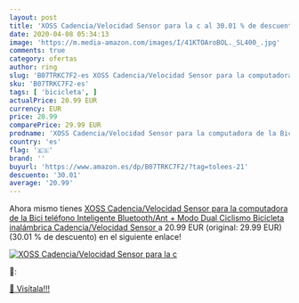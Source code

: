 ```yaml
---
layout: post
title: 'XOSS Cadencia/Velocidad Sensor para la c al 30.01 % de descuento'
date: 2020-04-08 05:34:13
image: 'https://m.media-amazon.com/images/I/41KTOAroBOL._SL400_.jpg'
comments: true
category: ofertas
author: ring
slug: 'B07TRKC7F2-es XOSS Cadencia/Velocidad Sensor para la computadora de la...'
sku: 'B07TRKC7F2-es'
tags: [ 'bicicleta', ]
actualPrice: 20.99 EUR
currency: EUR
price: 20.99
comparePrice: 29.99 EUR
prodname: 'XOSS Cadencia/Velocidad Sensor para la computadora de la Bici teléfono Inteligente Bluetooth/Ant + Modo Dual Ciclismo Bicicleta inalámbrica  Cadencia/Velocidad Sensor '
country: 'es'
flag: '🇪🇸'
brand: ''
buyurl: 'https://www.amazon.es/dp/B07TRKC7F2/?tag=tolees-21'
descuento: '30.01'
average: '20.99'
---
```


Ahora mismo tienes [XOSS Cadencia/Velocidad Sensor para la computadora de la Bici teléfono Inteligente Bluetooth/Ant + Modo Dual Ciclismo Bicicleta inalámbrica  Cadencia/Velocidad Sensor ](https://www.amazon.es/dp/B07TRKC7F2/?tag=tolees-21) a 20.99 EUR (original: 29.99 EUR) (30.01 %  de descuento) en el siguiente enlace!

[![XOSS Cadencia/Velocidad Sensor para la c](https://m.media-amazon.com/images/I/41KTOAroBOL._SL400_.jpg)](https://www.amazon.es/dp/B07TRKC7F2/?tag=tolees-21)

🔎:


[🛒 Visítala!!!](https://www.amazon.es/dp/B07TRKC7F2/?tag=tolees-21)
